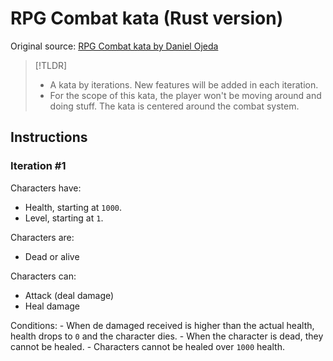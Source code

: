 # RPG Combat kata (Rust version)

Original source: [RPG Combat kata by Daniel Ojeda](https://www.slideshare.net/DanielOjedaLoisel/rpg-combat-kata)

> [!TLDR]
>
> - A kata by iterations. New features will be added in each iteration.
> - For the scope of this kata, the player won't be moving around and doing stuff. The kata is centered around the combat system.

## Instructions

### Iteration #1

Characters have:

- Health, starting at `1000`.
- Level, starting at `1`.

Characters are:

- Dead or alive

Characters can:

- Attack (deal damage)
- Heal damage

Conditions: - When de damaged received is higher than the actual health, health drops to `0` and the character dies. - When the character is dead, they cannot be healed. - Characters cannot be healed over `1000` health.
